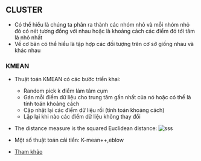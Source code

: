## CLUSTER
- Có thể hiểu là chúng ta phân ra thành các nhóm nhỏ và mỗi nhóm nhỏ đó có nét tương đồng với nhau hoặc là khoảng cách các điểm đó tới tâm là nhỏ nhất
- Về cơ bản có thể hiểu là tập hợp các đối tượng trên cơ sở giống nhau và khác nhau

### KMEAN
- Thuật toán KMEAN có các bước triển khai:
  - Random pick k điểm làm tâm cụm
  - Gán mỗi điểm dữ liệu cho trung tâm gần nhất của nó hoặc có thể là tính toán khoảng cách
  - Cập nhật lại các điểm dữ liệu rồi (tính toán khoảng cách)
  - Lặp lại khi nào các điểm dữ liệu không thay đổi
- The distance measure is the squared Euclidean distance: 
  ![sss](https://user-images.githubusercontent.com/72034584/147743163-da088895-ecec-4509-b152-1ff314320eaf.jpg)

- Một số thuật toán cải tiển: K-mean++,eblow

- [Tham khảo](https://tjmachinelearning.com/lectures/1718/kmeans/kmeans.pdf)


